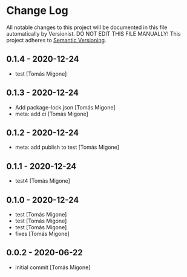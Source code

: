 # Change Log

All notable changes to this project will be documented in this file
automatically by Versionist. DO NOT EDIT THIS FILE MANUALLY!
This project adheres to [Semantic Versioning](http://semver.org/).

## 0.1.4 - 2020-12-24

* test [Tomás Migone]

## 0.1.3 - 2020-12-24

* Add package-lock.json [Tomás Migone]
* meta: add ci [Tomás Migone]

## 0.1.2 - 2020-12-24

* meta: add publish to test [Tomás Migone]

## 0.1.1 - 2020-12-24

* test4 [Tomás Migone]

## 0.1.0 - 2020-12-24

* test [Tomás Migone]
* test [Tomás Migone]
* test [Tomás Migone]
* fixes [Tomás Migone]

## 0.0.2 - 2020-06-22

* initial commit [Tomás Migone]
